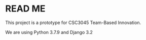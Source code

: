 # READ ME

This project is a prototype for CSC3045 Team-Based Innovation.

We are using Python 3.7.9 and Django 3.2
